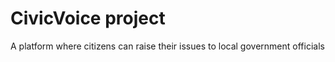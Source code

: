 # CivicVoice project

A platform where citizens can raise their issues to local government officials
